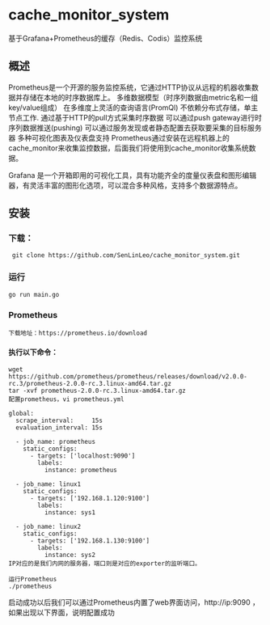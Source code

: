 # cache_monitor_system
基于Grafana+Prometheus的缓存（Redis、Codis）监控系统

## 概述
Prometheus是一个开源的服务监控系统，它通过HTTP协议从远程的机器收集数据并存储在本地的时序数据库上。
    多维数据模型（时序列数据由metric名和一组key/value组成）
    在多维度上灵活的查询语言(PromQl)
    不依赖分布式存储，单主节点工作.
    通过基于HTTP的pull方式采集时序数据
    可以通过push gateway进行时序列数据推送(pushing)
    可以通过服务发现或者静态配置去获取要采集的目标服务器
    多种可视化图表及仪表盘支持
    Prometheus通过安装在远程机器上的cache_monitor来收集监控数据，后面我们将使用到cache_monitor收集系统数据。

Grafana 是一个开箱即用的可视化工具，具有功能齐全的度量仪表盘和图形编辑器，有灵活丰富的图形化选项，可以混合多种风格，支持多个数据源特点。

## 安装
###  下载：
     git clone https://github.com/SenLinLeo/cache_monitor_system.git
###  运行
    go run main.go
    
### Prometheus
    下载地址：https://prometheus.io/download

#### 执行以下命令：
    wget https://github.com/prometheus/prometheus/releases/download/v2.0.0-rc.3/prometheus-2.0.0-rc.3.linux-amd64.tar.gz
    tar -xvf prometheus-2.0.0-rc.3.linux-amd64.tar.gz
    配置prometheus，vi prometheus.yml

    global:
      scrape_interval:     15s
      evaluation_interval: 15s

      - job_name: prometheus
        static_configs:
          - targets: ['localhost:9090']
            labels:
              instance: prometheus

      - job_name: linux1
        static_configs:
          - targets: ['192.168.1.120:9100']
            labels:
              instance: sys1

      - job_name: linux2
        static_configs:
          - targets: ['192.168.1.130:9100']
            labels:
              instance: sys2
    IP对应的是我们内网的服务器，端口则是对应的exporter的监听端口。

    运行Prometheus
    ./prometheus 
    
启动成功以后我们可以通过Prometheus内置了web界面访问，http://ip:9090 ，如果出现以下界面，说明配置成功
